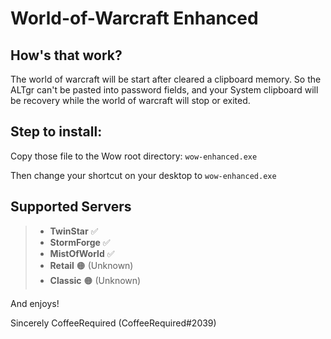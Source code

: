 # World-of-Warcraft Enhanced

## How's that work?

The world of warcraft will be start after cleared a clipboard memory. So the ALTgr can't be pasted into password fields, and your System clipboard will be recovery while the world of warcraft will stop or exited.

## Step to install:
Copy those file to the Wow root directory: `wow-enhanced.exe`

Then change your shortcut on your desktop to `wow-enhanced.exe`

## Supported Servers
> * **TwinStar** ✅
> * **StormForge** ✅
> * **MistOfWorld** ✅
> * **Retail** 🟠 (Unknown)
> * **Classic** 🟠 (Unknown)

And enjoys!

Sincerely CoffeeRequired (CoffeeRequired#2039)
